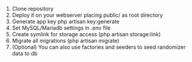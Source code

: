1. Clone repository
2. Deploy it on your webserver placing public/ as root directory
3. Generate app key php artisan key:generate
4. Set MySQL/Mariadb settings in .env file
5. Create symlink for storage access (php artisan storage:link)
6. Migrate all migrations (php artisan migrate)
7. (Optional) You can also use factories and seeders to seed randomizer data to db
